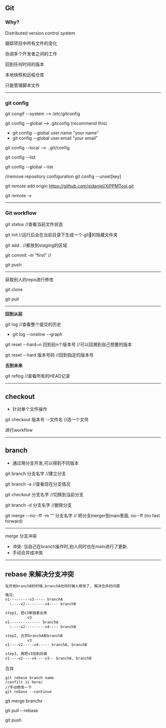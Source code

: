 ## Git 

### Why?

Distributed version control system

跟踪项目中所有文件的变化

协调多个开发者之间的工作

回到任何时间的版本

本地快照和远程仓库

只能管理脚本文件

---

### **git config**

git congif  --system --> /etc/gitconfig

git config  --global --> .gitconfig   (recommend this)

- git config --global user.name "your name"
- git config --global user.email "your email"

git config  --local  --> ..git/config

git config --list

git config --global --list

//remove repository configuration
git config --unset[key]

git remote add origin https://github.com/xidaniel/XiPPMTool.git

git remote -v

---

### Git workflow

git status //查看当前文件状态

git init  //运行后会在当前目录下生成一个.git📁的隐藏文件夹

git add . //都放到staging的区域

git commit -m "first" //

git push

---

获取别人的repo进行修改

git clone

git pull

---

**回到从前**

git log //查看整个提交的历史

- git log --oneline --graph

git reset --hard~n 回到前n个版本号  //可以回溯到自己想要的版本

git reset --hard  版本号码 //回到指定的版本号

**去到未来**

git reflog //查看所有的HEAD记录

---

## checkout

- 针对单个文件操作

git checkout 版本号 --文件名  //选一个文件

进行workflow

---

## branch

- 通过用分支开发,可以得到不同版本

 git branch  分支名字      //建立分支

git branch  -a //查看现在分支情况

git checkout 分支名字  //切换到当前分支

git branch -d 分支名字  //删除分支

git merge --no--ff -m “” 分支名字 // 把分支merger到main里面,    no--ff (no fast forward)

---

merge 分支冲突

- 冲突: 当自己在branch操作时,别人同时也在main进行了更新.
- 手动合并成冲突

---

## rebase 来解决分支冲突

```markdown
在开发branchB的时候,branchA也同时被人修改了, 解决合并的问题

情况:
v1---------v3----- branchA
  \----v2---------v4---- branchB

step1, 把v3单独拿出来
          v3
v1-------------- branchA
  \----v2---------v4---- branchB

step2, 合并branchA和branchB
          v3
v1----v2-----v4----- branchA, branchB

step3, 再把v3加到后面
v1----v2----v4----v3-- branchA, branchB
```

合并

```shell
git rebase branch name
/confilt is here/
//手动修改一下
git rebase --continue
```

git merge branchx

git pull --rebase

git push

